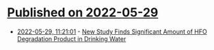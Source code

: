 # [Published on 2022-05-29](index.md)

* [2022-05-29, 11:21:01](https://news.ycombinator.com/item?id=31548234) - [New Study Finds Significant Amount of HFO Degradation Product in Drinking Water](https://hydrocarbons21.com/new-german-study-finds-significant-amount-of-hfo-degradation-product-tfa-in-drinking-water/)
